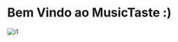 <h1>Bem Vindo ao MusicTaste :)</h1>

![i1](https://github.com/lucas-marques-0/MusicTaste-frontend/assets/111307314/e8c8fd48-75b8-41cf-af53-93f328589770)
